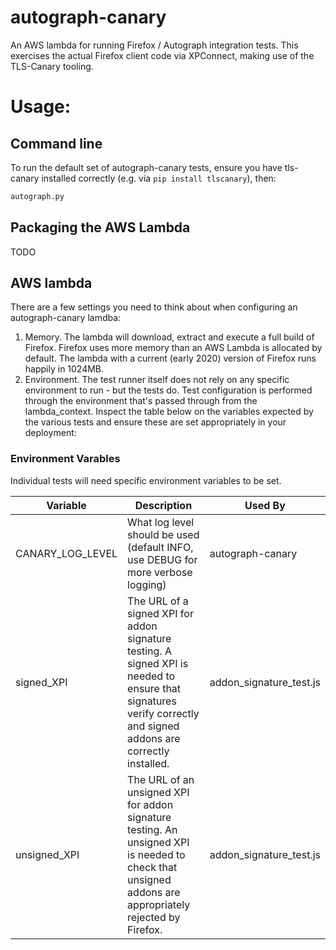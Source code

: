 # autograph-canary
An AWS lambda for running Firefox / Autograph integration tests. This exercises the actual Firefox client code via XPConnect, making use of the TLS-Canary tooling.

# Usage:
## Command line
To run the default set of autograph-canary tests, ensure you have tls-canary installed correctly (e.g. via `pip install tlscanary`), then:

```bash
autograph.py
```

## Packaging the AWS Lambda
TODO

## AWS lambda
There are a few settings you need to think about when configuring an autograph-canary lamdba:
1. Memory. The lambda will download, extract and execute a full build of Firefox. Firefox uses more memory than an AWS Lambda is allocated by default. The lambda with a current (early 2020) version of Firefox runs happily in 1024MB.
2. Environment. The test runner itself does not rely on any specific environment to run - but the tests do. Test configuration is performed through the environment that's passed through from the lambda_context. Inspect the table below on the variables expected by the various tests and ensure these are set appropriately in your deployment:

### Environment Varables
Individual tests will need specific environment variables to be set.

Variable | Description | Used By
---------|-------------|--------
CANARY_LOG_LEVEL | What log level should be used (default INFO, use DEBUG for more verbose logging) | autograph-canary
signed_XPI | The URL of a signed XPI for addon signature testing. A signed XPI is needed to ensure that signatures verify correctly and signed addons are correctly installed. | addon_signature_test.js
unsigned_XPI | The URL of an unsigned XPI for addon signature testing. An unsigned XPI is needed to check that unsigned addons are appropriately rejected by Firefox. | addon_signature_test.js
